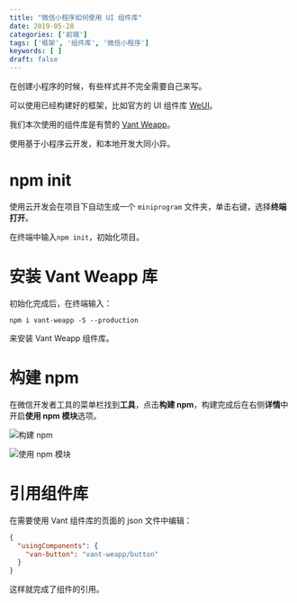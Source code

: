 ```yaml
---
title: "微信小程序如何使用 UI 组件库"
date: 2019-05-28
categories: ['前端']
tags: ['框架', '组件库', '微信小程序']
keywords: [ ]
draft: false
---
```


在创建小程序的时候，有些样式并不完全需要自己来写。

可以使用已经构建好的框架，比如官方的 UI 组件库 [WeUI](https://weui.io/)。

我们本次使用的组件库是有赞的 [Vant Weapp](https://youzan.github.io/vant-weapp/#/intro)。

使用基于小程序云开发，和本地开发大同小异。

<!--more-->

# npm init

使用云开发会在项目下自动生成一个 `miniprogram` 文件夹，单击右键，选择**终端打开**。

在终端中输入`npm init`，初始化项目。

# 安装 Vant Weapp 库

初始化完成后，在终端输入：

`npm i vant-weapp -S --production`

来安装 Vant Weapp 组件库。

# 构建 npm

在微信开发者工具的菜单栏找到**工具**，点击**构建 npm**，构建完成后在右侧**详情**中开启**使用 npm 模块**选项。

![构建 npm](https://user-images.githubusercontent.com/25655581/59421890-fc44f580-8e01-11e9-9df1-90d224a7dbe2.png)

![使用 npm 模块](https://user-images.githubusercontent.com/25655581/59421893-fea74f80-8e01-11e9-8b34-40f795cd6a5c.png)

# 引用组件库

在需要使用 Vant 组件库的页面的 json 文件中编辑：

```json
{
  "usingComponents": {
    "van-button": "vant-weapp/button"
  }
}
```

这样就完成了组件的引用。